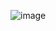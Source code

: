 ![image](https://user-images.githubusercontent.com/11780795/152404430-fb665dde-c258-4584-b169-212d55f36397.png)
